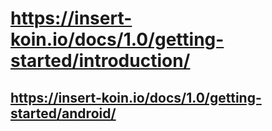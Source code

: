 # https://insert-koin.io/docs/1.0/getting-started/introduction/

## https://insert-koin.io/docs/1.0/getting-started/android/
